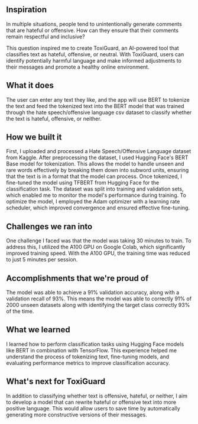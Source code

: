 ## Inspiration
In multiple situations, people tend to unintentionally generate comments that are hateful or offensive. How can they ensure that their comments remain respectful and inclusive?

This question inspired me to create ToxiGuard, an AI-powered tool that classifies text as hateful, offensive, or neutral. With ToxiGuard, users can identify potentially harmful language and make informed adjustments to their messages and promote a healthy online environment.

## What it does
The user can enter any text they like, and the app will use BERT to tokenize the text and feed the tokenized text into the BERT model that was trained through the hate speech/offensive language csv dataset to classify whether the text is hateful, offensive, or neither.

## How we built it
First, I uploaded and processed a Hate Speech/Offensive Language dataset from Kaggle. After preprocessing the dataset, I used Hugging Face's BERT Base model for tokenization. This allows the model to handle unseen and rare words effectively by breaking them down into subword units, ensuring that the text is in a format that the model can process. Once tokenized, I fine-tuned the model using TFBERT from Hugging Face for the classification task. The dataset was split into training and validation sets, which enabled me to monitor the model's performance during training. To optimize the model, I employed the Adam optimizer with a learning rate scheduler, which improved convergence and ensured effective fine-tuning.

## Challenges we ran into
One challenge I faced was that the model was taking 30 minutes to train. To address this, I utilized the A100 GPU on Google Colab, which significantly improved training speed. With the A100 GPU, the training time was reduced to just 5 minutes per session.

## Accomplishments that we're proud of
The model was able to achieve a 91% validation accuracy, along with a validation recall of 93%. This means the model was able to correctly 91% of 2000 unseen datasets along with identifying the target class correctly 93% of the time. 

## What we learned
I learned how to perform classification tasks using Hugging Face models like BERT in combination with TensorFlow. This experience helped me understand the process of tokenizing text, fine-tuning models, and evaluating performance metrics to improve classification accuracy.

## What's next for ToxiGuard
In addition to classifying whether text is offensive, hateful, or neither, I aim to develop a model that can rewrite hateful or offensive text into more positive language. This would allow users to save time by automatically generating more constructive versions of their messages.
